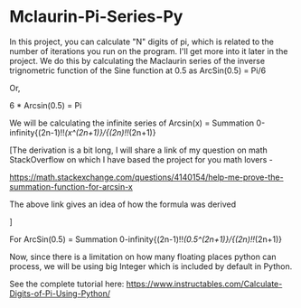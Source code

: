 # Mclaurin-Pi-Series-Py
In this project, you can calculate "N" digits of pi, which is related to the number of iterations you run on the program. I'll get more into it later in the project. We do this by calculating the Maclaurin series of the inverse trignometric function of the Sine function at 0.5 as ArcSin(0.5) = Pi/6

Or,

6 * Arcsin(0.5) = Pi

We will be calculating the infinite series of Arcsin(x) = Summation 0-infinity{(2n-1)!!*(x^(2n+1)}/{(2n)!!*(2n+1)}

[The derivation is a bit long, I will share a link of my question on math StackOverflow on which I have based the project for you math lovers -

https://math.stackexchange.com/questions/4140154/help-me-prove-the-summation-function-for-arcsin-x

The above link gives an idea of how the formula was derived

]

For ArcSin(0.5) = Summation 0-infinity{(2n-1)!!*(0.5^(2n+1)}/{(2n)!!*(2n+1)}

Now, since there is a limitation on how many floating places python can process, we will be using big Integer which is included by default in Python.

See the complete tutorial here: https://www.instructables.com/Calculate-Digits-of-Pi-Using-Python/
